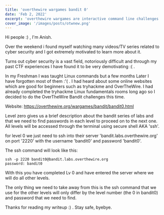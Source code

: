 ```yaml
---
title: 'overthewire wargames bandit 0'
date: 'Feb 2, 2022'
excerpt: 'overthewire wargames are interactive command line challenges which are used to teach cybersecurity concepts. The Bandit wargame is aimed for absolute beginners'
cover_image: '/images/posts/otwnew.png'
---
```


Hi people :) , I'm Anish.

Over the weekend i found myself watching many videos/TV series related to cyber security and I got extremely motivated to learn more about it.

Turns out cyber security is a vast field, notoriously difficult and through my past CTF experiences I have found it to be very demotivating :( .

In my Freshman I was taught Linux commands but a few months Later I have forgotten most of them :'( . I had heard about some online websites which are good for beginners such as tryhackme and OverTheWire. I had already completed the tryhackme Linux fundamentals rooms long ago so I decided to do the OverTheWire Bandit challenges this time.

Website: https://overthewire.org/wargames/bandit/bandit0.html

Level zero gives us a brief description about the bandit series of labs and that we need to find passwords in each level to proceed on to the next one. All levels will be accessed through the terminal using secure shell AKA 'ssh'.

for level 0 we just need to ssh into their server 'bandit.labs.overthewire.org' on port '2220' with the username 'bandit0' and password 'bandit0'.

The ssh command will look like this:

```
ssh -p 2220 bandit0@bandit.labs.overthewire.org
password: bandit0
```
With this you have completed Lv 0 and have entered the server where we will do all other levels.

The only thing we need to take away from this is the ssh command that we use for the other levels will only differ by the level number (the 0 in bandit0) and password that we need to find.

Thanks for reading my writeup :) . Stay safe, byebye.
